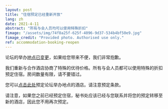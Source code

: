 ```yaml
---
layout: post
title: "住宿预定已经重新开放"
lang: zh
date: 2021-4-11
abstract: "所有与会人员均可以使用特殊折扣"
fimage: "/assets/img/74f8a25f-625f-4096-9d37-534b4bf50e9.jpg"
fimage_credit: "Provided photo. Authorised use only."
ref: accommodation-booking-reopen
---
```

论坛的举办[地点已变更](/blog/2021/04/09/change-of-venue-zh)，如果给您带来不便，我们非常抱歉。

我们重新与合作酒店协商了特殊的优待价格。所有与会人员都可以使用特殊的折扣预定住宿。房间数量有限，请不要错过。

您可以[点击此处](/zh/logistics/#accommodation)预定论坛举办地点的酒店。请注意预定条款。

请注意，如果您之前已经预定住宿，秘书处应该已经与您联系并将您的预定转移至新的酒店，因此您不用再次预定。

